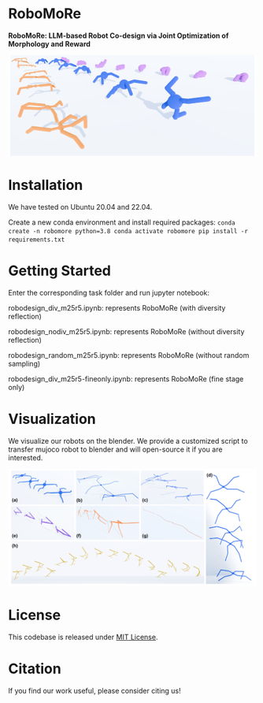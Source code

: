 # RoboMoRe
**RoboMoRe: LLM-based Robot Co-design via Joint Optimization of Morphology and Reward**


![Field Image](teaser.jpg)


# Installation
We have tested on Ubuntu 20.04 and 22.04.

Create a new conda environment and install required packages:
    ```
    conda create -n robomore python=3.8
    conda activate robomore
    pip install -r requirements.txt
    ```

# Getting Started
Enter the corresponding task folder and run jupyter notebook:

robodesign_div_m25r5.ipynb: represents RoboMoRe (with diversity reflection)

robodesign_nodiv_m25r5.ipynb: represents RoboMoRe (without diversity reflection)

robodesign_random_m25r5.ipynb: represents RoboMoRe (without random sampling)

robodesign_div_m25r5-fineonly.ipynb: represents RoboMoRe (fine stage only)

# Visualization
We visualize our robots on the blender. We provide a customized script to transfer mujoco robot to blender and will open-source it if you are interested.

![Field Image](vis.jpg)
# License
This codebase is released under [MIT License](LICENSE).

# Citation
If you find our work useful, please consider citing us!

